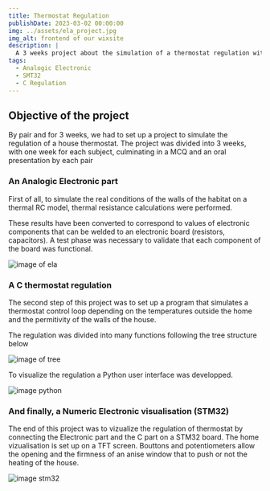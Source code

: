 ```yaml
---
title: Thermostat Regulation
publishDate: 2023-03-02 00:00:00
img: ../assets/ela_project.jpg
img_alt: frontend of our wixsite
description: |
  A 3 weeks project about the simulation of a thermostat regulation with Analogic Electronic, STM32 & C regulation.
tags:
  - Analogic Electronic
  - SMT32
  - C Regulation
---
```



## Objective of the project



By pair and for 3 weeks, we had to set up a project to simulate the regulation of a house thermostat. The project was divided into 3 weeks, with one week for each subject, culminating in a MCQ and an oral presentation by each pair


### An Analogic Electronic part

First of all, to simulate the real conditions of the walls of the habitat on a thermal RC model, thermal resistance calculations were performed. 

These results have been converted to correspond to values of electronic components that can be welded to an electronic board (resistors, capacitors). A test phase was necessary to validate that each component of the board was functional.

![image of ela](../assets/ela_soude.jpg)


### A C thermostat regulation 

The second step of this project was to set up a program that simulates a thermostat control loop depending on the temperatures outside the home and the permitivity of the walls of the house.

The regulation was divided into many functions following the tree structure below

![image of tree](../assets/c_program.jpg)

To visualize the regulation a Python user interface was developped.

![image python](../assets/ihm.jpg)

### And finally, a Numeric Electronic visualisation (STM32)

The end of this project was to vizualize the regulation of thermostat by connecting the Electronic part and the C part on a STM32 board. The home vizualisation is set up on a TFT screen. Bouttons and potentiometers allow the opening and the firmness of an anise window that to push or not the heating of the house.

![image stm32](../assets/stm32.jpg)
